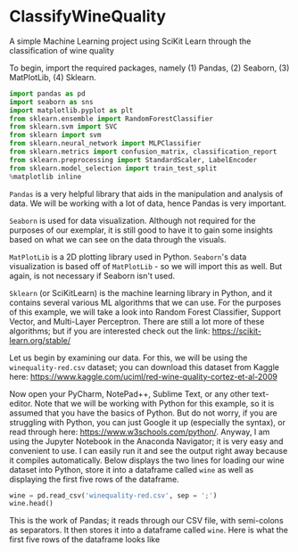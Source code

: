 # ClassifyWineQuality
A simple Machine Learning project using SciKit Learn through the classification of wine quality

To begin, import the required packages, namely (1) Pandas, (2) Seaborn, (3) MatPlotLib, (4) Sklearn.

```python
import pandas as pd
import seaborn as sns
import matplotlib.pyplot as plt
from sklearn.ensemble import RandomForestClassifier
from sklearn.svm import SVC
from sklearn import svm
from sklearn.neural_network import MLPClassifier
from sklearn.metrics import confusion_matrix, classification_report
from sklearn.preprocessing import StandardScaler, LabelEncoder
from sklearn.model_selection import train_test_split
%matplotlib inline
```
`Pandas` is a very helpful library that aids in the manipulation and analysis of data. We will be working with a lot of data, hence Pandas is very important.

`Seaborn` is used for data visualization. Although not required for the purposes of our exemplar, it is still good to have it to gain some insights based on what we can see on the data through the visuals.

`MatPlotLib` is a 2D plotting library used in Python. `Seaborn`'s data visualization is based off of `MatPlotLib` - so we will import this as well. But again, is not necessary if Seaborn isn't used.

`Sklearn` (or SciKitLearn) is the machine learning library in Python, and it contains several various ML algorithms that we can use. For the purposes of this example, we will take a look into Random Forest Classifier, Support Vector, and Multi-Layer Perceptron. There are still a lot more of these algorithms; but if you are interested check out the link: https://scikit-learn.org/stable/

Let us begin by examining our data. For this, we will be using the `winequality-red.csv` dataset; you can download this dataset from Kaggle here: https://www.kaggle.com/uciml/red-wine-quality-cortez-et-al-2009

Now open your PyCharm, NotePad++, Sublime Text, or any other text-editor. Note that we will be working with Python for this example, so it is assumed that you have the basics of Python. But do not worry, if you are struggling with Python, you can just Google it up (especially the syntax), or read through here: https://www.w3schools.com/python/. Anyway, I am using the Jupyter Notebook in the Anaconda Navigator; it is very easy and convenient to use. I can easily run it and see the output right away because it compiles automatically. Below displays the two lines for loading our wine dataset into Python, store it into a dataframe called `wine` as well as displaying the first five rows of the dataframe.

```python
wine = pd.read_csv('winequality-red.csv', sep = ';')
wine.head()
```
This is the work of Pandas; it reads through our CSV file, with semi-colons as separators. It then stores it into a dataframe called `wine`. Here is what the first five rows of the dataframe looks like

